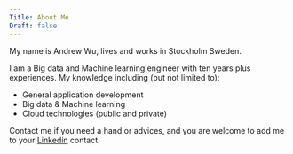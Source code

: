 ```yaml
---
Title: About Me
Draft: false
---
```

My name is Andrew Wu, lives and works in Stockholm Sweden.

I am a Big data and Machine learning engineer with ten years plus experiences. My knowledge including (but not limited to):

* General application development
* Big data & Machine learning
* Cloud technologies (public and private)

Contact me if you need a hand or advices, and you are welcome to add me to your [Linkedin](//se.linkedin.com/in/andrew-wu-ba92b921/) contact.